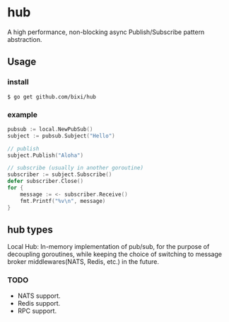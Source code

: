 # hub
A high performance, non-blocking async Publish/Subscribe pattern abstraction.

## Usage
### install
```shell
$ go get github.com/bixi/hub
```

### example
```go
pubsub := local.NewPubSub()
subject := pubsub.Subject("Hello")

// publish
subject.Publish("Aloha")

// subscribe (usually in another goroutine)
subscriber := subject.Subscribe()
defer subscriber.Close()
for {
    message := <- subscriber.Receive()
    fmt.Printf("%v\n", message)
}
```

## hub types
Local Hub: In-memory implementation of pub/sub, for the purpose of decoupling goroutines, while keeping the choice of switching to message broker middlewares(NATS, Redis, etc.) in the future.

### TODO
* NATS support.
* Redis support.
* RPC support.
